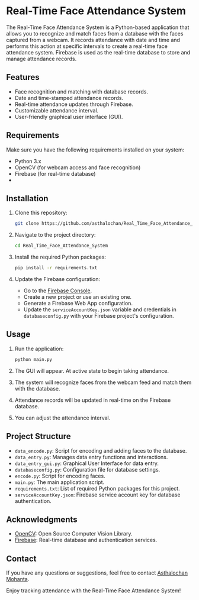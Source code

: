 
# Real-Time Face Attendance System

The Real-Time Face Attendance System is a Python-based application that allows you to recognize and match faces from a database with the faces captured from a webcam. It records attendance with date and time and performs this action at specific intervals to create a real-time face attendance system. Firebase is used as the real-time database to store and manage attendance records.

## Features

- Face recognition and matching with database records.
- Date and time-stamped attendance records.
- Real-time attendance updates through Firebase.
- Customizable attendance interval.
- User-friendly graphical user interface (GUI).

## Requirements

Make sure you have the following requirements installed on your system:

- Python 3.x
- OpenCV (for webcam access and face recognition)
- Firebase (for real-time database)
- 

## Installation

1. Clone this repository:

   ```bash
   git clone https://github.com/asthalochan/Real_Time_Face_Attendance_System.git
   ```

2. Navigate to the project directory:

   ```bash
   cd Real_Time_Face_Attendance_System
   ```

3. Install the required Python packages:

   ```bash
   pip install -r requirements.txt
   ```

4. Update the Firebase configuration:
   - Go to the [Firebase Console](https://console.firebase.google.com/).
   - Create a new project or use an existing one.
   - Generate a Firebase Web App configuration.
   - Update the `serviceAccountKey.json` variable and credentials in  `databaseconfig.py` with your Firebase project's configuration.

## Usage

1. Run the application:

   ```bash
   python main.py
   ```

2. The GUI will appear. At active state to begin taking attendance.

3. The system will recognize faces from the webcam feed and match them with the database.

4. Attendance records will be updated in real-time on the Firebase database.

5. You can adjust the attendance interval.

## Project Structure



- `data_encode.py`: Script for encoding and adding faces to the database.
- `data_entry.py`: Manages data entry functions and interactions.
- `data_entry_gui.py`: Graphical User Interface for data entry.
- `databaseconfig.py`: Configuration file for database settings.
- `encode.py`: Script for encoding faces.
- `main.py`: The main application script.
- `requirements.txt`: List of required Python packages for this project.
- `serviceAccountKey.json`: Firebase service account key for database authentication.


## Acknowledgments

- [OpenCV](https://opencv.org/): Open Source Computer Vision Library.
- [Firebase](https://firebase.google.com/): Real-time database and authentication services.


## Contact

If you have any questions or suggestions, feel free to contact [Asthalochan Mohanta](mohantaastha@gmail.com).

Enjoy tracking attendance with the Real-Time Face Attendance System!
